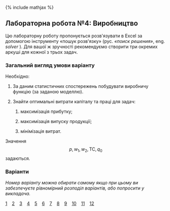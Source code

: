 {% include mathjax %}

## Лабораторна робота №4: Виробництво

Цю лабораторну роботу пропонується розв'язувати в Excel за допомогою інструменту &laquo;пошук розв'язку&raquo; (рус. _&laquo;поиск решения&raquo;_, eng. _solver_ ). Для вашої ж зручності рекомендуємо створити три окремих аркуші для кожної з трьох задач.

### Загальний вигляд умови варіанту

Необхідно:

1. За даним статистичних спостережень побудувати виробничу функцію (за заданою моделлю).

2. Знайти оптимальні витрати капіталу та праці для задач: 

	1. максимізація прибутку;

	2. максимізація випуску продукції;

	3. мінімізація витрат.

Значення $$p, w_1, w_2, \text{TC}, q_0$$ задаються.

### Варіанти

_Номер варіанту можна обирати самому якщо при цьому ви забезпечуєте рівномірний розподіл варіантів, або попросити у викладача._

[1](1.md) &ensp; [2](2.md) &ensp; [3](3.md) &ensp; [4](4.md) &ensp; [5](5.md) &ensp; [6](6.md) &ensp; [7](7.md) &ensp; [8](8.md) &ensp; [9](9.md) &ensp; [10](10.md) &ensp; [11](11.md) &ensp; [12](12.md)
